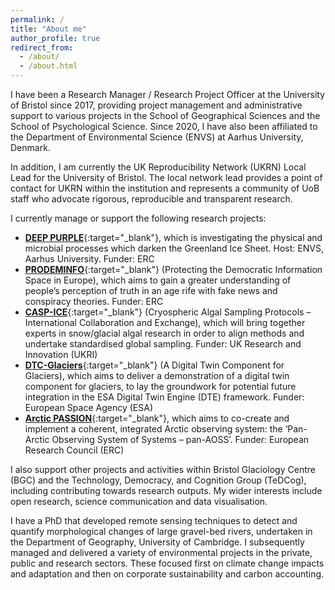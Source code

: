 ```yaml
---
permalink: /
title: "About me"
author_profile: true
redirect_from: 
  - /about/
  - /about.html
---
```


I have been a Research Manager / Research Project Officer at the University of Bristol since 2017, providing project management and administrative support to various projects in the School of Geographical Sciences and the School of Psychological Science. Since 2020, I have also been affiliated to the Department of Environmental Science (ENVS) at Aarhus University, Denmark.

In addition, I am currently the UK Reproducibility Network (UKRN) Local Lead for the University of Bristol. The local network lead provides a point of contact for UKRN within the institution and represents a community of UoB staff who advocate rigorous, reproducible and transparent research.

I currently manage or support the following research projects:

- [**DEEP PURPLE**](https://www.deeppurple-ercsyg.eu/){:target="_blank"}, which is investigating the physical and microbial processes which darken the Greenland Ice Sheet. Host: ENVS, Aarhus University. Funder: ERC
- [**PRODEMINFO**](https://sks.to/prodeminfo){:target="_blank"} (Protecting the Democratic Information Space in Europe), which aims to gain a greater understanding of people’s perception of truth in an age rife with fake news and conspiracy theories. Funder: ERC
- [**CASP-ICE**](https://microlabbristol.org/casp-ice/){:target="_blank"} (Cryospheric Algal Sampling Protocols – International Collaboration and Exchange), which will bring together experts in snow/glacial algal research in order to align methods and undertake standardised global sampling. Funder: UK Research and Innovation (UKRI)
- [**DTC-Glaciers**]([https://dtcglaciers.org/){:target="_blank"} (A Digital Twin Component for Glaciers), which aims to deliver a demonstration of a digital twin component for glaciers, to lay the groundwork for potential future integration in the ESA Digital Twin Engine (DTE) framework. Funder: European Space Agency (ESA)
- [**Arctic PASSION**](https://arcticpassion.eu/){:target="_blank"}, which aims to co-create and implement a coherent, integrated Arctic observing system: the ‘Pan-Arctic Observing System of Systems – pan-AOSS’. Funder: European Research Council (ERC)

I also support other projects and activities within Bristol Glaciology Centre (BGC) and the Technology, Democracy, and Cognition Group (TeDCog), including contributing towards research outputs. My wider interests include open research, science communication and data visualisation.

I have a PhD that developed remote sensing techniques to detect and quantify morphological changes of large gravel-bed rivers, undertaken in the Department of Geography, University of Cambridge. I subsequently managed and delivered a variety of environmental projects in the private, public and research sectors. These focused first on climate change impacts and adaptation and then on corporate sustainability and carbon accounting.
